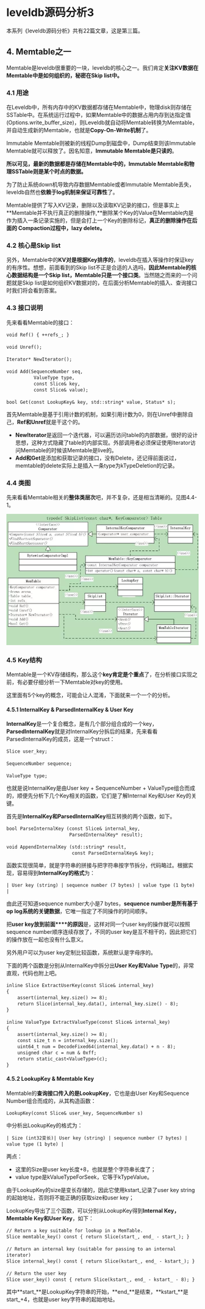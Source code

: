 # leveldb源码分析3

本系列《leveldb源码分析》共有22篇文章，这是第三篇。

## 4. Memtable之一

Memtable是leveldb很重要的一块，leveldb的核心之一。我们肯定**关注KV数据在Memtable中是如何组织的，秘密在Skip list中。**

### 4.1 用途

在Leveldb中，所有内存中的KV数据都存储在Memtable中，物理disk则存储在SSTable中。在系统运行过程中，如果Memtable中的数据占用内存到达指定值(Options.write_buffer_size)，则Leveldb就自动将Memtable转换为Memtable，并自动生成新的Memtable，也就是**Copy-On-Write机制**了。

Immutable Memtable则被新的线程Dump到磁盘中，Dump结束则该Immutable Memtable就可以释放了。因名知意，**Immutable Memtable是只读的**。

**所以可见，最新的数据都是存储在Memtable中的，Immutable Memtable和物理SSTable则是某个时点的数据。**

为了防止系统down机导致内存数据Memtable或者Immutable Memtable丢失，leveldb自然也**依赖于log机制来保证可靠性**了。

Memtable提供了写入KV记录，删除以及读取KV记录的接口，但是事实上**Memtable并不执行真正的删除操作,**删除某个Key的Value在Memtable内是作为插入一条记录实施的，但是会打上一个Key的删除标记，**真正的删除操作在后面的 Compaction过程中，lazy delete。**

### 4.2 核心是Skip list

另外，Memtable中的**KV对是根据Key排序的**，leveldb在插入等操作时保证key的有序性。想想，前面看到的Skip list不正是合适的人选吗，**因此Memtable的核心数据结构是一个Skip list，Memtable只是一个接口类**。当然随之而来的一个问题就是Skip list是如何组织KV数据对的，在后面分析Memtable的插入、查询接口时我们将会看到答案。

### 4.3 接口说明

先来看看Memtable的接口：

```
void Ref() { ++refs_; }

void Unref();

Iterator* NewIterator();

void Add(SequenceNumber seq,
          ValueType type,
          const Slice& key,
          const Slice& value);

bool Get(const LookupKey& key, std::string* value, Status* s);
```

首先Memtable是基于引用计数的机制，如果引用计数为0，则在Unref中删除自己，**Ref和Unref**就是干这个的。

- **NewIterator**是返回一个迭代器，可以遍历访问table的内部数据，很好的设计思想，这种方式隐藏了table的内部实现。外部调用者必须保证使用Iterator访问Memtable的时候该Memtable是live的。
- **Add和Get**是添加和获取记录的接口，没有Delete，还记得前面说过，memtable的delete实际上是插入一条type为kTypeDeletion的记录。

### 4.4 类图

先来看看Memtable相关的**整体类层次**吧，并不复杂，还是相当清晰的。见图4.4-1。

![](../imgs/leveldb5.webp)



### 4.5 Key结构

Memtable是一个KV存储结构，那么这个**key肯定是个重点**了，在分析接口实现之前，有必要仔细分析一下Memtable对key的使用。

这里面有5个key的概念，可能会让人混淆，下面就来一个一个的分析。

#### 4.5.1 InternalKey & ParsedInternalKey & User Key

**InternalKey**是一个复合概念，是有几个部分组合成的一个key，**ParsedInternalKey**就是对InternalKey分拆后的结果，先来看看ParsedInternalKey的成员，这是一个struct：

```
Slice user_key;

SequenceNumber sequence;

ValueType type;
```

也就是说InternalKey是由User key + SequenceNumber + ValueType组合而成的，顺便先分析下几个Key相关的函数，它们是了解Internal Key和User Key的关键。

首先是**InternalKey和ParsedInternalKey**相互转换的两个函数，如下。

```
bool ParseInternalKey (const Slice& internal_key,
                       ParsedInternalKey* result);

void AppendInternalKey (std::string* result,
                        const ParsedInternalKey& key);
```

函数实现很简单，就是字符串的拼接与把字符串按字节拆分，代码略过。根据实现，容易得到**InternalKey的格式**为：

```
| User key (string) | sequence number (7 bytes) | value type (1 byte) |
```

由此还可知道sequence number大小是7 bytes，**sequence number是所有基于op log系统的关键数据**，它唯一指定了不同操作的时间顺序。

把**user key放到前面****的原因**是，这样对同一个user key的操作就可以按照sequence number顺序连续存放了，不同的user key是互不相干的，因此把它们的操作放在一起也没有什么意义。

另外用户可以为user key定制比较函数，系统默认是字母序的。

下面的两个函数是分别从InternalKey中拆分出**User Key和Value Type**的，非常直观，代码也附上吧。

```
inline Slice ExtractUserKey(const Slice& internal_key)
{
    assert(internal_key.size() >= 8);
    return Slice(internal_key.data(), internal_key.size() - 8);
}

inline ValueType ExtractValueType(const Slice& internal_key)
{
    assert(internal_key.size() >= 8);
    const size_t n = internal_key.size();
    uint64_t num = DecodeFixed64(internal_key.data() + n - 8);
    unsigned char c = num & 0xff;
    return static_cast<ValueType>(c);
}
```

#### 4.5.2 LookupKey & Memtable Key

Memtable的**查询接口传入的是LookupKey**，它也是由User Key和Sequence Number组合而成的，从其构造函数：

```
LookupKey(const Slice& user_key, SequenceNumber s)
```

中分析出LookupKey的格式为：

```
| Size (int32变长)| User key (string) | sequence number (7 bytes) | value type (1 byte) |
```

两点：

- 这里的Size是user key长度+8，也就是整个字符串长度了；
- value type是kValueTypeForSeek，它等于kTypeValue。

由于LookupKey的size是变长存储的，因此它使用kstart_记录了user key string的起始地址，否则将不能正确的获取size和user key；

LookupKey导出了三个函数，可以分别从LookupKey得到**Internal Key，Memtable Key和User Key**，如下：

```
// Return a key suitable for lookup in a MemTable.
Slice memtable_key() const { return Slice(start_, end_ - start_); }

// Return an internal key (suitable for passing to an internal iterator)
Slice internal_key() const { return Slice(kstart_, end_ - kstart_); }

// Return the user key
Slice user_key() const { return Slice(kstart_, end_ - kstart_ - 8); }
```

其中**start_**是LookupKey字符串的开始，**end_**是结束，**kstart_**是start_+4，也就是user key字符串的起始地址。
